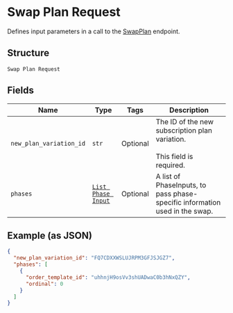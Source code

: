 
# Swap Plan Request

Defines input parameters in a call to the
[SwapPlan](../../doc/api/subscriptions.md#swap-plan) endpoint.

## Structure

`Swap Plan Request`

## Fields

| Name | Type | Tags | Description |
|  --- | --- | --- | --- |
| `new_plan_variation_id` | `str` | Optional | The ID of the new subscription plan variation.<br><br>This field is required. |
| `phases` | [`List Phase Input`](../../doc/models/phase-input.md) | Optional | A list of PhaseInputs, to pass phase-specific information used in the swap. |

## Example (as JSON)

```json
{
  "new_plan_variation_id": "FQ7CDXXWSLUJRPM3GFJSJGZ7",
  "phases": [
    {
      "order_template_id": "uhhnjH9osVv3shUADwaC0b3hNxQZY",
      "ordinal": 0
    }
  ]
}
```

